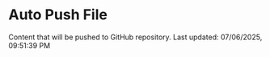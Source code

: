 # Auto Push File

Content that will be pushed to GitHub repository.
Last updated: 07/06/2025, 09:51:39 PM